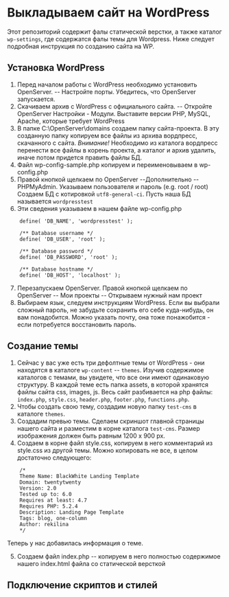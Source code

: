 # Выкладываем сайт на WordPress
Этот репозиторий содержит фалы статической верстки, а также каталог `wp-settings`, где содержатся фалы темы для Wordpress.
Ниже следует подробная инструкция по созданию сайта на WP.
## Установка WordPress
1. Перед началом работы с WordPress необходимо установить OpenServer. 
  -- Настройте порты. Убедитесь, что OpenServer запускается. 
2. Скачиваем архив с WordPress с официального сайта.
  -- Откройте OpenServer Настройки - Модули. Выставите версии PHP, MySQL, Apache, которые требует WordPress
3. В папке C:\OpenServer\domains создаем папку сайта-проекта. В эту созданную папку копируем все файлы из архива вордпресс, скачанного с сайта. *Внимание!* Необходимо из каталога вордпресс перенести все файлы в корень проекта, а каталог и архив удалить, иначе потом придется править файлы БД.
4. Файл wp-config-sample.php копируем и переименовываем в wp-config.php
5. Правой кнопкой щелкаем по OpenServer --Дополнительно -- PHPMyAdmin. 
  Указываем пользователя и пароль (e.g. root / root)
  Создаем БД с котировкой `utf8-general-ci`. Пусть наша БД называется `wordpresstest`
6. Эти сведения указываем в нашем файле wp-config.php
```
	define( 'DB_NAME', 'wordpresstest' );
	
	/** Database username */
	define( 'DB_USER', 'root' );
	
	/** Database password */
	define( 'DB_PASSWORD', 'root' );
	
	/** Database hostname */
	define( 'DB_HOST', 'localhost' );
```
7. Перезапускаем OpenServer. Правой кнопкой щелкаем по OpenServer -- Мои проекты -- Открываем нужный нам проект
8. Выбираем язык, следуем инструкциям WordPress. Если вы выбрали сложный пароль, не забудьте сохранить его себе куда-нибудь, он вам понадобится. Можно указать почту, она тоже понажобится - если потребуется восстановить пароль.

## Создание темы
1. Сейчас у вас уже есть три дефолтные темы от WordPress - они находятся в каталоге `wp-content` -- `themes`. Изучив содержимое каталогов с темами, вы увидете, что все они имеют одинаковую структуру. В каждой теме есть папка assets, в которой хранятся файлы сайта css, images, js. Весь сайт разбивается на php файлы: `index.php`, `style.css`, `header.php`, `footer.php`, `functions.php`. 
2. Чтобы создать свою тему, создадим новую папку `test-cms` в каталоге `themes`.
3. Создадим превью темы. Сделаем скриншот главной страницы нашего сайта и разместим в корне каталога `test-cms`. Размер изображения должен быть равным 1200 х 900 px.
4. Создаем в корне файл  style.css, копируем в него комментарий из style.css из другой темы. Можно копировать не все, в целом достаточно следующего:
```
	/*
	Theme Name: BlackWhite Landing Template
	Domain: twentytwenty
	Version: 2.0
	Tested up to: 6.0
	Requires at least: 4.7
	Requires PHP: 5.2.4
	Description: Landing Page Template
	Tags: blog, one-column
	Author: rekilina
	*/
```
Теперь у нас добавилась информация о теме.

5. Создаем файл index.php -- копируем в него полностью содержимое нашего index.html файла со статической версткой

## Подключение скриптов и стилей



  



